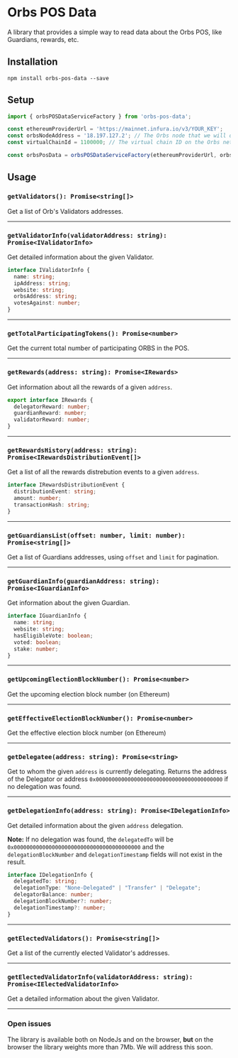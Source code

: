 # Orbs POS Data
A library that provides a simple way to read data about the Orbs POS, like Guardians, rewards, etc.

## Installation
`npm install orbs-pos-data --save`

## Setup

```js
import { orbsPOSDataServiceFactory } from 'orbs-pos-data';

const ethereumProviderUrl = 'https://mainnet.infura.io/v3/YOUR_KEY';	// The Ethereum that we will query
const orbsNodeAddress = '18.197.127.2';	// The Orbs node that we will query
const virtualChainId = 1100000;	// The virtual chain ID on the Orbs network

const orbsPosData = orbsPOSDataServiceFactory(ethereumProviderUrl, orbsNodeAddress, virtualChainId);
```


## Usage

### `getValidators(): Promise<string[]>`

Get a list of Orb's Validators addresses.

---

### `getValidatorInfo(validatorAddress: string): Promise<IValidatorInfo>`

Get detailed information about the given Validator.

```ts
interface IValidatorInfo {
  name: string;
  ipAddress: string;
  website: string;
  orbsAddress: string;
  votesAgainst: number;
}
```

---

### `getTotalParticipatingTokens(): Promise<number>`

Get the current total number of participating ORBS in the POS.

---

### `getRewards(address: string): Promise<IRewards>`

Get information about all the rewards of a given `address`.

```ts
export interface IRewards {
  delegatorReward: number;
  guardianReward: number;
  validatorReward: number;
}
```

---

### `getRewardsHistory(address: string): Promise<IRewardsDistributionEvent[]>`

Get a list of all the rewards distrebution events to a given `address`.

```ts
interface IRewardsDistributionEvent {
  distributionEvent: string;
  amount: number;
  transactionHash: string;
}
```

---

### `getGuardiansList(offset: number, limit: number): Promise<string[]>`

Get a list of Guardians addresses, using `offset` and `limit` for pagination.

---

### `getGuardianInfo(guardianAddress: string): Promise<IGuardianInfo>`

Get information about the given Guardian.

```ts
interface IGuardianInfo {
  name: string;
  website: string;
  hasEligibleVote: boolean;
  voted: boolean;
  stake: number;
}
```

---

### `getUpcomingElectionBlockNumber(): Promise<number>`

Get the upcoming election block number (on Ethereum)

---

### `getEffectiveElectionBlockNumber(): Promise<number>`

Get the effective election block number (on Ethereum)

---

### `getDelegatee(address: string): Promise<string>`

Get to whom the given `address` is currently delegating. Returns the address of the Delegator or address `0x0000000000000000000000000000000000000000` if no delegation was found.

---

### `getDelegationInfo(address: string): Promise<IDelegationInfo>`

Get detailed information about the given `address` delegation.

**Note:** If no delegation was found, the `delegatedTo` will be `0x0000000000000000000000000000000000000000` and the `delegationBlockNumber` and `delegationTimestamp` fields will not exist in the result.

```ts
interface IDelegationInfo {
  delegatedTo: string;
  delegationType: "None-Delegated" | "Transfer" | "Delegate";
  delegatorBalance: number;
  delegationBlockNumber?: number;
  delegationTimestamp?: number;
}
```

---

### `getElectedValidators(): Promise<string[]>`

Get a list of the currently elected Validator's addresses.

---

### `getElectedValidatorInfo(validatorAddress: string): Promise<IElectedValidatorInfo>`

Get a detailed information about the given Validator.

---

### Open issues
The library is available both on NodeJs and on the browser, **but** on the browser the library weights more than 7Mb. We will address this soon.
